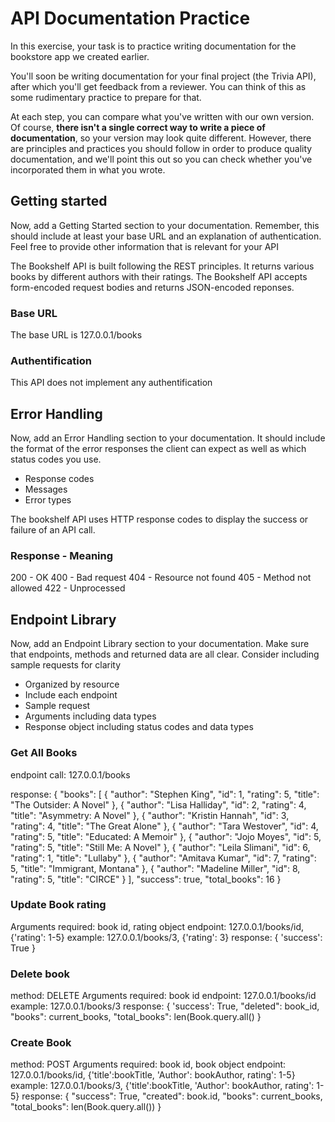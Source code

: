 # API Documentation Practice
In this exercise, your task is to practice writing documentation for the bookstore app we created earlier.

You'll soon be writing documentation for your final project (the Trivia API), after which you'll get feedback from a reviewer. You can think of this as some rudimentary practice to prepare for that.

At each step, you can compare what you've written with our own version. Of course, **there isn't a single correct way to write a piece of documentation**, so your version may look quite different. However, there are principles and practices you should follow in order to produce quality documentation, and we'll point this out so you can check whether you've incorporated them in what you wrote.

## Getting started
Now, add a Getting Started section to your documentation. Remember, this should include at least your base URL and an explanation of authentication. Feel free to provide other information that is relevant for your API

The Bookshelf API is built following the REST principles. It returns various books by different authors with their ratings. The Bookshelf API accepts form-encoded request bodies and returns JSON-encoded reponses. 

### Base URL
The base URL is 127.0.0.1/books

### Authentification
This API does not implement any authentification

## Error Handling
Now, add an Error Handling section to your documentation. It should include the format of the error responses the client can expect as well as which status codes you use.
- Response codes
- Messages
- Error types

The bookshelf API uses HTTP response codes to display the success or failure of an API call. 

### Response - Meaning
200 - OK
400 - Bad request
404 - Resource not found
405 - Method not allowed
422 - Unprocessed

## Endpoint Library
Now, add an Endpoint Library section to your documentation. Make sure that endpoints, methods and returned data are all clear. Consider including sample requests for clarity

- Organized by resource
- Include each endpoint
- Sample request 
- Arguments including data types
- Response object including status codes and data types 

### Get All Books
endpoint call: 127.0.0.1/books


response: {
  "books": [
    {
      "author": "Stephen King",
      "id": 1,
      "rating": 5,
      "title": "The Outsider: A Novel"
    },
    {
      "author": "Lisa Halliday",
      "id": 2,
      "rating": 4,
      "title": "Asymmetry: A Novel"
    },
    {
      "author": "Kristin Hannah",
      "id": 3,
      "rating": 4,
      "title": "The Great Alone"
    },
    {
      "author": "Tara Westover",
      "id": 4,
      "rating": 5,
      "title": "Educated: A Memoir"
    },
    {
      "author": "Jojo Moyes",
      "id": 5,
      "rating": 5,
      "title": "Still Me: A Novel"
    },
    {
      "author": "Leila Slimani",
      "id": 6,
      "rating": 1,
      "title": "Lullaby"
    },
    {
      "author": "Amitava Kumar",
      "id": 7,
      "rating": 5,
      "title": "Immigrant, Montana"
    },
    {
      "author": "Madeline Miller",
      "id": 8,
      "rating": 5,
      "title": "CIRCE"
    }
  ],
  "success": true,
  "total_books": 16
}

### Update Book rating

Arguments required: book id, rating object
endpoint: 127.0.0.1/books/id, {'rating': 1-5}
example: 127.0.0.1/books/3, {'rating': 3}
response: {
    'success': True
}

### Delete book
method: DELETE
Arguments required: book id
endpoint: 127.0.0.1/books/id
example: 127.0.0.1/books/3
response: {
    'success': True,
    "deleted": book_id,
    "books": current_books,
    "total_books": len(Book.query.all()
}


### Create Book
method: POST
Arguments required: book id, book object
endpoint: 127.0.0.1/books/id, {'title':bookTitle, 'Author': bookAuthor, rating': 1-5}
example: 127.0.0.1/books/3, {'title':bookTitle, 'Author': bookAuthor, rating': 1-5}
response: {
        "success": True,
        "created": book.id,
        "books": current_books,
        "total_books": len(Book.query.all())
}
